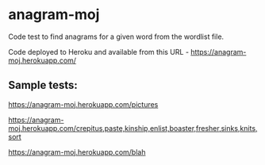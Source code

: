 # anagram-moj
Code test to find anagrams for a given word from the wordlist file.


Code deployed to Heroku and available from this URL - https://anagram-moj.herokuapp.com/

Sample tests:
------------

https://anagram-moj.herokuapp.com/pictures

https://anagram-moj.herokuapp.com/crepitus,paste,kinship,enlist,boaster,fresher,sinks,knits,sort

https://anagram-moj.herokuapp.com/blah

